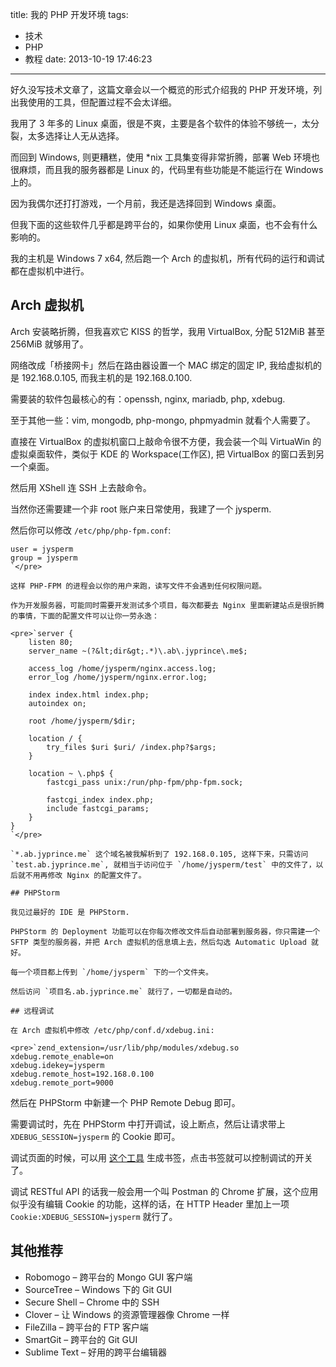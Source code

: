 title: 我的 PHP 开发环境
tags:
  - 技术
  - PHP
  - 教程
date: 2013-10-19 17:46:23
---

好久没写技术文章了，这篇文章会以一个概览的形式介绍我的 PHP 开发环境，列出我使用的工具，但配置过程不会太详细。

我用了 3 年多的 Linux 桌面，很是不爽，主要是各个软件的体验不够统一，太分裂，太多选择让人无从选择。

而回到 Windows, 则更糟糕，使用 *nix 工具集变得非常折腾，部署 Web 环境也很麻烦，而且我的服务器都是 Linux 的，代码里有些功能是不能运行在 Windows 上的。

因为我偶尔还打打游戏，一个月前，我还是选择回到 Windows 桌面。

但我下面的这些软件几乎都是跨平台的，如果你使用 Linux 桌面，也不会有什么影响的。

我的主机是 Windows 7 x64, 然后跑一个 Arch 的虚拟机，所有代码的运行和调试都在虚拟机中进行。

## Arch 虚拟机

Arch 安装略折腾，但我喜欢它 KISS 的哲学，我用 VirtualBox, 分配 512MiB 甚至 256MiB 就够用了。

网络改成「桥接网卡」然后在路由器设置一个 MAC 绑定的固定 IP, 我给虚拟机的是 192.168.0.105, 而我主机的是 192.168.0.100.

需要装的软件包最核心的有：openssh, nginx, mariadb, php, xdebug.

至于其他一些：vim, mongodb, php-mongo, phpmyadmin 就看个人需要了。

直接在 VirtualBox 的虚拟机窗口上敲命令很不方便，我会装一个叫 VirtuaWin 的虚拟桌面软件，类似于 KDE 的 Workspace(工作区), 把 VirtualBox 的窗口丢到另一个桌面。

然后用 XShell 连 SSH 上去敲命令。

当然你还需要建一个非 root 账户来日常使用，我建了一个 jysperm.

然后你可以修改 `/etc/php/php-fpm.conf`:

    user = jysperm 
    group = jysperm
    `</pre>

    这样 PHP-FPM 的进程会以你的用户来跑，读写文件不会遇到任何权限问题。

    作为开发服务器，可能同时需要开发测试多个项目，每次都要去 Nginx 里面新建站点是很折腾的事情，下面的配置文件可以让你一劳永逸：

    <pre>`server {
        listen 80;
        server_name ~(?&lt;dir&gt;.*)\.ab\.jyprince\.me$;

        access_log /home/jysperm/nginx.access.log;
        error_log /home/jysperm/nginx.error.log;

        index index.html index.php;
        autoindex on;

        root /home/jysperm/$dir;

        location / {
            try_files $uri $uri/ /index.php?$args;
        }

        location ~ \.php$ {
            fastcgi_pass unix:/run/php-fpm/php-fpm.sock;

            fastcgi_index index.php;
            include fastcgi_params;
        }
    }
    `</pre>

    `*.ab.jyprince.me` 这个域名被我解析到了 192.168.0.105, 这样下来，只需访问 `test.ab.jyprince.me`, 就相当于访问位于 `/home/jysperm/test` 中的文件了，以后就不用再修改 Nginx 的配置文件了。

    ## PHPStorm

    我见过最好的 IDE 是 PHPStorm.

    PHPStorm 的 Deployment 功能可以在你每次修改文件后自动部署到服务器，你只需建一个 SFTP 类型的服务器，并把 Arch 虚拟机的信息填上去，然后勾选 Automatic Upload 就好。

    每一个项目都上传到 `/home/jysperm` 下的一个文件夹。

    然后访问 `项目名.ab.jyprince.me` 就行了，一切都是自动的。

    ## 远程调试

    在 Arch 虚拟机中修改 /etc/php/conf.d/xdebug.ini:

    <pre>`zend_extension=/usr/lib/php/modules/xdebug.so
    xdebug.remote_enable=on
    xdebug.idekey=jysperm
    xdebug.remote_host=192.168.0.100
    xdebug.remote_port=9000

然后在 PHPStorm 中新建一个 PHP Remote Debug 即可。

需要调试时，先在 PHPStorm 中打开调试，设上断点，然后让请求带上 `XDEBUG_SESSION=jysperm` 的 Cookie 即可。

调试页面的时候，可以用 [这个工具](http://www.jetbrains.com/phpstorm/marklets/) 生成书签，点击书签就可以控制调试的开关了。

调试 RESTful API 的话我一般会用一个叫 Postman 的 Chrome 扩展，这个应用似乎没有编辑 Cookie 的功能，这样的话，在 HTTP Header 里加上一项 `Cookie:XDEBUG_SESSION=jysperm` 就行了。

## 其他推荐

*   Robomogo &#8211; 跨平台的 Mongo GUI 客户端
*   SourceTree &#8211; Windows 下的 Git GUI
*   Secure Shell &#8211; Chrome 中的 SSH
*   Clover &#8211; 让 Windows 的资源管理器像 Chrome 一样
*   FileZilla &#8211; 跨平台的 FTP 客户端
*   SmartGit &#8211; 跨平台的 Git GUI
*   Sublime Text &#8211; 好用的跨平台编辑器
